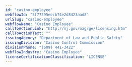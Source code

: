 ```yaml
---
id: "casino-employee"
webflowId: "5f77295eecb74e2d8423aad8"
urlSlug: "casino-employee"
webflowName: "Casino Employee"
callToActionLink: "http://nj.gov/oag/ge/licensing.htm"
callToActionText: ""
issuingAgency: "Department of Law and Public Safety"
issuingDivision: "Casino Control Commission"
divisionPhone: "(609) 441-3422"
webflowIndustry: "Casino Employee"
licenseCertificationClassification: "LICENSE"
---
```


